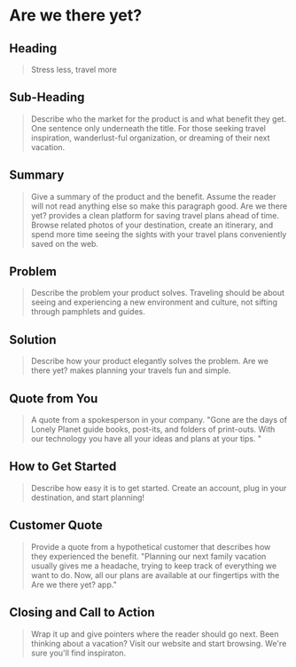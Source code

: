 # Are we there yet? #

<!-- 
> This material was originally posted [here](http://www.quora.com/What-is-Amazons-approach-to-product-development-and-product-management). It is reproduced here for posterities sake.

There is an approach called "working backwards" that is widely used at Amazon. They work backwards from the customer, rather than starting with an idea for a product and trying to bolt customers onto it. While working backwards can be applied to any specific product decision, using this approach is especially important when developing new products or features.

For new initiatives a product manager typically starts by writing an internal press release announcing the finished product. The target audience for the press release is the new/updated product's customers, which can be retail customers or internal users of a tool or technology. Internal press releases are centered around the customer problem, how current solutions (internal or external) fail, and how the new product will blow away existing solutions.

If the benefits listed don't sound very interesting or exciting to customers, then perhaps they're not (and shouldn't be built). Instead, the product manager should keep iterating on the press release until they've come up with benefits that actually sound like benefits. Iterating on a press release is a lot less expensive than iterating on the product itself (and quicker!).

If the press release is more than a page and a half, it is probably too long. Keep it simple. 3-4 sentences for most paragraphs. Cut out the fat. Don't make it into a spec. You can accompany the press release with a FAQ that answers all of the other business or execution questions so the press release can stay focused on what the customer gets. My rule of thumb is that if the press release is hard to write, then the product is probably going to suck. Keep working at it until the outline for each paragraph flows. 

Oh, and I also like to write press-releases in what I call "Oprah-speak" for mainstream consumer products. Imagine you're sitting on Oprah's couch and have just explained the product to her, and then you listen as she explains it to her audience. That's "Oprah-speak", not "Geek-speak".

Once the project moves into development, the press release can be used as a touchstone; a guiding light. The product team can ask themselves, "Are we building what is in the press release?" If they find they're spending time building things that aren't in the press release (overbuilding), they need to ask themselves why. This keeps product development focused on achieving the customer benefits and not building extraneous stuff that takes longer to build, takes resources to maintain, and doesn't provide real customer benefit (at least not enough to warrant inclusion in the press release).
 -->
 
## Heading ##
  > Stress less, travel more

## Sub-Heading ##
  > Describe who the market for the product is and what benefit they get. One sentence only underneath the title.
  > For those seeking travel inspiration, wanderlust-ful organization, or dreaming of their next vacation.

## Summary ##
  > Give a summary of the product and the benefit. Assume the reader will not read anything else so make this paragraph good.
  > Are we there yet? provides a clean platform for saving travel plans ahead of time. Browse related photos of your destination, create an itinerary, and spend more time seeing the sights with your travel plans conveniently saved on the web. 

## Problem ##
  > Describe the problem your product solves.
  > Traveling should be about seeing and experiencing a new environment and culture, not sifting through pamphlets and guides.

## Solution ##
  > Describe how your product elegantly solves the problem.
  > Are we there yet? makes planning your travels fun and simple.

## Quote from You ##
  > A quote from a spokesperson in your company.
  > "Gone are the days of Lonely Planet guide books, post-its, and folders of print-outs. With our technology you have all your ideas and plans at your tips. "

## How to Get Started ##
  > Describe how easy it is to get started.
  > Create an account, plug in your destination, and start planning!

## Customer Quote ##
  > Provide a quote from a hypothetical customer that describes how they experienced the benefit.
  > "Planning our next family vacation usually gives me a headache, trying to keep track of everything we want to do. Now, all our plans are available at our fingertips with the Are we there yet? app."

## Closing and Call to Action ##
  > Wrap it up and give pointers where the reader should go next.
  > Been thinking about a vacation? Visit our website and start browsing. We're sure you'll find inspiraton.